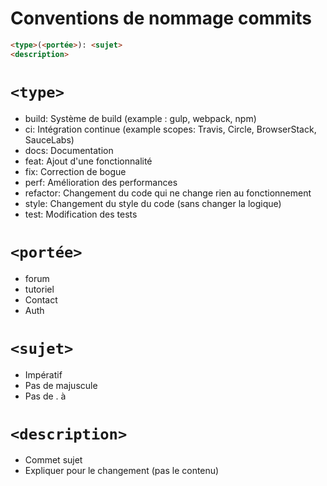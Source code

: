 # Conventions de nommage commits



 ``` html
<type>(<portée>): <sujet> 
<description>
```

# ```<type>```

- build: Système de build (example : gulp, webpack, npm)
- ci: Intégration continue (example scopes: Travis, Circle, BrowserStack, SauceLabs)
- docs: Documentation
- feat: Ajout d'une fonctionnalité
- fix: Correction de bogue
- perf: Amélioration des performances
- refactor: Changement du code qui ne change rien au fonctionnement
- style: Changement du style du code (sans changer la logique)
- test: Modification des tests


# ```<portée>```

- forum
- tutoriel
- Contact
- Auth




# ```<sujet>```

- Impératif
- Pas de majuscule
- Pas de . à


# ```<description>```

- Commet sujet
- Expliquer pour le changement (pas le contenu)


